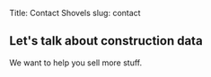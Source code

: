 Title: Contact Shovels
slug: contact

<div class="mx-auto max-w-4xl px-6 py-12 sm:py-16 lg:py-20 lg:px-8">
  <h2 class="text-5xl tracking-tight text-emerald-800">Let's talk about construction data</h2>
  <p class="mt-2 text-lg leading-8 text-gray-600">We want to help you sell more stuff.</p>
  <div class="mt-16">
    <div class="pipedriveWebForms" data-pd-webforms="https://webforms.pipedrive.com/f/6qfoBxcS8d2iAzpxmxhsZbmC5wS2uXMonEeQuczae9kyV3sgWVSE9JDWBTXUyWq4Cv"><script src="https://webforms.pipedrive.com/f/loader"></script></div>
  </div>
</div>
